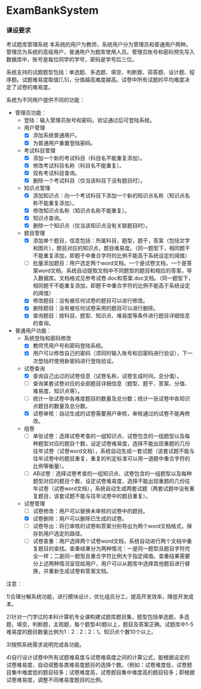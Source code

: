 # ExamBankSystem

### 课设要求
考试题库管理系统
本系统的用户为教师，系统用户分为管理员和普通用户两种。管理员为系统的高级用户，普通用户为题库使用人员。管理员账号和密码预先写入数据库中，账号是每位同学的学号，密码是学号后三位。

系统支持的试题题型包括：单选题、多选题、填空、判断题、简答题、设计题、程序题。试题难易度取值[1,5]，分值越高难度越高。试卷中所有试题的平均难度决定了试卷的难易度。

系统为不同用户提供不同的功能：

- 管理员功能：
  - 登陆：输入管理员账号和密码，验证通过后可登陆系统。  
  - 用户管理
    - [x] 添加系统普通用户。
    - [x] 为普通用户重置登陆密码。
  - 考试科目管理
    - [x] 添加一个新的考试科目（科目名不能重复添加）。
    - [x] 修改考试科目名称（科目名不能重复）。
    - [x] 现有考试科目查询。
    - [x] 删除一个考试科目（仅当该科目下没有题目时）。
  - 知识点管理
    - [x] 添加知识点：向一个考试科目下添加一个新的知识点名称（知识点名称不能重复添加）。
    - [x] 修改知识点名称（知识点名称不能重复）。
    - [x] 知识点查询。
    - [x] 删除一个知识点（仅当该知识点没有关联题目时）。
  - 题目管理
    - [x] 添加单个题目，信息包括：所属科目，题型，题干，答案（包括文字和图片），题目对应的知识点，题目难易度。（同一题型下，相同题干不能重复添加，即题干中重合字符的比例不能高于系统设定的阈值）
    - [ ] 批量添加题目：用户选定两个word文档，一个是试卷文档，一个是答案word文档，系统自动提取文档中不同题型的题目和相应的答案，导入数据库。文档格式见参考试卷.doc和答案.doc文档。（同一题型下，相同题干不能重复添加，即题干中重合字符的比例不能高于系统设定的阈值）
    - [x] 修改题目：没有被任何试卷的题目可以进行修改。
    - [x] 删除题目：没有被任何试卷采用的题目可以进行删除。
    - [x] 查询题目：按科目、题型、知识点、难易度等条件进行题目详细信息的查询。
- 普通用户功能：
  - 系统登陆和密码修改
    - [x] 教师凭用户号和密码登陆系统。
    - [x] 用户可以修改自己的密码（须同时输入账号和旧密码进行验证），下一次登陆时使用新密码进行登陆验证。
  - 试卷查询
    - [x] 查询自己出过的试卷信息（试卷名称，试卷生成时间，总分值）。
    - [ ] 查询某套试卷对应的全部题目详细信息（题型、题干、答案、分值、难易度、知识点等）。
    - [ ] 统计一张试卷中各难度题目的数量及总分数；统计一张试卷中各知识点题目的数量及总分数。
    - [x] 试卷审核：自动生成的试卷需要用户审核，审核通过的试卷不能再修改。
  - 组卷
    - [ ] 单张试卷：选择试卷考查的一组知识点、试卷包含的一组题型以及每种题型对应的题目个数，设定试卷难易度，选择不能出现重题的几份往年试卷（试卷word文档），系统自动生成一套试题（该套试题不能与往年试卷中的题目重复，重复的判定标准可以用一道题中重合字符的比例等衡量）。
    - [ ] AB试卷：选择试卷考查的一组知识点、试卷包含的一组题型以及每种题型对应的题目个数，设定试卷难易度，选择不能出现重题的几份往年试卷（试卷word文档），系统自动生成两套试题（两套试题中没有重复题目，该套试题不能与往年试卷中的题目重复）。
  - 试卷管理
    - [ ] 试卷修改：用户可以替换未审核的试卷中的题目。
    - [x] 试卷删除：用户可以删除已生成的试卷。
    - [ ] 试卷导出：将已审核的试卷和答案分别导出为两个word文档格式，保存到用户选定的路径。
    - [ ] 试卷查重：用户选择两个试卷word文档，系统自动进行两个文档中重复题目的查找。查重结果分为两种情况：一是同一题型且题目字符完全一样；二是同一题型且重合字符比例大于指定阈值。查重结果需要分上述两种情况呈现给用户，用户可以从题库中选择其他题目进行替换，并重新生成试卷和答案文档。

注意：

1)合理分解系统功能，进行模块设计，优化组员分工，提高开发效率，降低开发成本。

2)针对一门学过的本科计算机专业课构建试题库题目集，题型包括单选题，多选题，填空，判断题，主观题，每个题型40题以上，题目及答案正确。试题库中1-5难易度的题目数量比例为1：2：2：2：1。知识点个数10个以上。

3)按照系统需求说明完成各功能。

4)自行设计试卷中所有试题难易度与试卷难易度之间的计算公式，能根据设定的试卷难易度，自动调整各类难易度题目的选择个数。（例如：试卷难度低，试卷题目集中难度低的题目较多；试卷难度高，试卷题目集中难度高的题目较多；即根据试卷难易度，调整不同难易度题目的比例。

